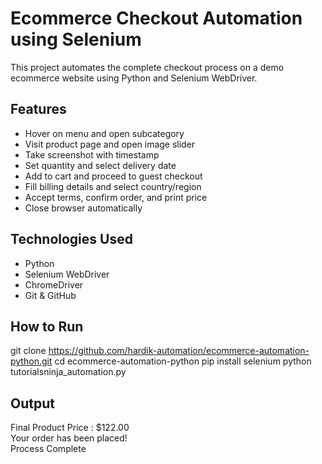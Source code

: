 # Ecommerce Checkout Automation using Selenium

This project automates the complete checkout process on a demo ecommerce website using Python and Selenium WebDriver.

## Features

- Hover on menu and open subcategory  
- Visit product page and open image slider  
- Take screenshot with timestamp  
- Set quantity and select delivery date  
- Add to cart and proceed to guest checkout  
- Fill billing details and select country/region  
- Accept terms, confirm order, and print price  
- Close browser automatically  

## Technologies Used

- Python  
- Selenium WebDriver  
- ChromeDriver  
- Git & GitHub  

## How to Run

git clone https://github.com/hardik-automation/ecommerce-automation-python.git
cd ecommerce-automation-python
pip install selenium
python tutorialsninja_automation.py

## Output

Final Product Price : $122.00
<br/>
Your order has been placed!
<br>
Process Complete
